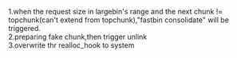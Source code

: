 1.when the request size in largebin's range and the next chunk != topchunk(can't extend from topchunk),"fastbin consolidate" will be triggered.</br>
2.preparing fake chunk,then trigger unlink</br>
3.overwrite thr realloc_hook to system</br>
